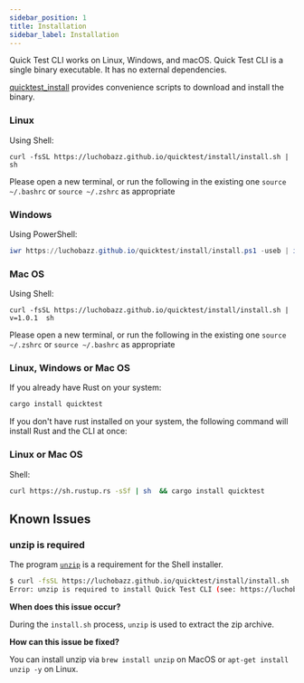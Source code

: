 ```yaml
---
sidebar_position: 1
title: Installation
sidebar_label: Installation
---
```


Quick Test CLI works on Linux, Windows, and macOS. Quick Test CLI is a single binary executable. It has no external dependencies.

[quicktest_install](https://github.com/LuchoBazz/quicktest/tree/main/website/static/install) provides convenience scripts to download and install the binary.

### Linux

Using Shell:

```shell
curl -fsSL https://luchobazz.github.io/quicktest/install/install.sh | sh
```

Please open a new terminal, or run the following in the existing one `source ~/.bashrc` or `source ~/.zshrc` as appropriate

### Windows

Using PowerShell:

```powershell
iwr https://luchobazz.github.io/quicktest/install/install.ps1 -useb | iex
```

### Mac OS

Using Shell:

```shell
curl -fsSL https://luchobazz.github.io/quicktest/install/install.sh | v=1.0.1  sh
```

Please open a new terminal, or run the following in the existing one `source ~/.zshrc` or `source ~/.bashrc` as appropriate

### Linux, Windows or Mac OS
If you already have Rust on your system:

```sh
cargo install quicktest
```

If you don't have rust installed on your system, the following command will install Rust and the CLI at once:

### Linux or Mac OS

Shell:

```sh
curl https://sh.rustup.rs -sSf | sh  && cargo install quicktest
```
## Known Issues

### unzip is required

The program [`unzip`](https://linux.die.net/man/1/unzip) is a requirement for the Shell installer.

```sh
$ curl -fsSL https://luchobazz.github.io/quicktest/install/install.sh | sh
Error: unzip is required to install Quick Test CLI (see: https://luchobazz.github.io/quicktest/docs/getting-started/installation#unzip-is-required).
```

**When does this issue occur?**

During the `install.sh` process, `unzip` is used to extract the zip archive.

**How can this issue be fixed?**

You can install unzip via `brew install unzip` on MacOS or `apt-get install unzip -y` on Linux.